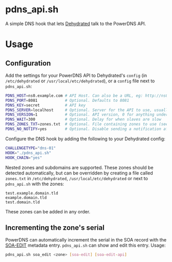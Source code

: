 # pdns_api.sh
A simple DNS hook that lets [Dehydrated][] talk to the PowerDNS API.

# Usage
## Configuration
Add the settings for your PowerDNS API to Dehydrated's `config`
(in `/etc/dehydrated` or `/usr/local/etc/dehydrated`),
or a `config` file next to `pdns_api.sh`:

```sh
PDNS_HOST=ns0.example.com # API Host. Can also be a URL, eg: http://ns0.example.com:8081
PDNS_PORT=8081            # Optional. Defaults to 8081
PDNS_KEY=secret           # API key
PDNS_SERVER=localhost     # Optional. Server for the API to use, usually `localhost`
PDNS_VERSION=1            # Optional. API version, 0 for anything under PowerDNS 4
PDNS_WAIT=300             # Optional. Delay for when slaves are slow
PDNS_ZONES_TXT=zones.txt  # Optional. File containing zones to use (see below).
PDNS_NO_NOTIFY=yes        # Optional. Disable sending a notification after updating the zone.
```

Configure the DNS hook by adding the following to your Dehydrated config:

```sh
CHALLENGETYPE="dns-01"
HOOK="./pdns_api.sh"
HOOK_CHAIN="yes"
```

Nested zones and subdomains are supported.
These zones should be detected automatically,
but can be overridden by creating a file called `zones.txt` in
`/etc/dehydrated`, `/usr/local/etc/dehydrated`
or next to `pdns_api.sh` with the zones:

```
test.example.domain.tld
example.domain.tld
test.domain.tld
```

These zones can be added in any order.

## Incrementing the zone's serial
PowerDNS can automatically increment the serial in the SOA record with the [SOA-EDIT][] metadata entry.
`pdns_api.sh` can show and edit this entry.
Usage:

```sh
pdns_api.sh soa_edit <zone> [soa-edit] [soa-edit-api]
```


[dehydrated]: https://github.com/lukas2511/dehydrated
[SOA-EDIT]:   https://rtfm.powerdns.com/md/authoritative/dnssec/#soa-edit-ensure-signature-freshness-on-slaves
